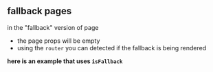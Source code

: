 ## fallback pages

in the "fallback" version of page

- the page props will be empty
- using the `router` you can detected if the
  fallback is being rendered

**here is an example that uses `isFallback`**
